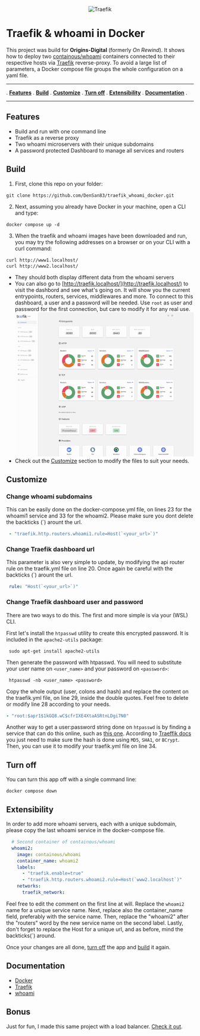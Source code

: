 <p align="center">
<img src="https://d1q6f0aelx0por.cloudfront.net/product-logos/library-traefik-logo.png" alt="Traefik" title="Traefik" />
</p>

# Traefik & whoami in Docker

This project was build for **Origins-Digital** (formerly *On Rewind*). It shows how to deploy two [containous/whoami](https://hub.docker.com/r/containous/whoami) containers connected to their respective hosts via [Traefik](https://hub.docker.com/_/traefik) reverse-proxy. To avoid a large list of parameters, a Docker compose file groups the whole configuration on a yaml file.

---

. **[Features](#features)** .
**[Build](#build)** .
**[Customize](#customize)** .
**[Turn off](#turn-off)** .
**[Extensibility](#extensibility)** .
**[Documentation](#documentation)** .

---

## Features

- Build and run with one command line
- Traefik as a reverse proxy
- Two whoami microservers with their unique subdomains
- A password protected Dashboard to manage all services and routers


## Build

1. First, clone this repo on your folder:

```shell
git clone https://github.com/DenSan83/traefik_whoami_docker.git
```

2. Next, assuming you already have Docker in your machine, open a CLI and type:

```shell
docker compose up -d
```

3. When the traefik and whoami images have been downloaded and run, you may try the following addresses on a browser or on your CLI with a curl command:

```shell
curl http://www1.localhost/
curl http://www2.localhost/
```
- They should both display different data from the whoami servers
- You can also go to [http://traefik.localhost/](http://traefik.localhost/) to visit the dashbord and see what's going on. It will show you the current entrypoints, routers, services, middlewares and more. To connect to this dashboard, a user and a password will be needed. Use `root` as user and password for the first connection, but care to modify it for any real use.
![Web UI Providers](https://raw.githubusercontent.com/traefik/traefik/v2.5/docs/content/assets/img/webui-dashboard.png)
- Check out the [Customize](#customize) section to modify the files to suit your needs.

## Customize

### Change whoami subdomains

This can be easily done on the docker-compose.yml file, on lines 23 for the whoami1 service and 33 for the whoami2. Please make sure you dont delete the backticks (\`) arount the url.

``` yaml
 - "traefik.http.routers.whoami1.rule=Host(`<your_url>`)"
```

### Change Traefik dashboard url

This parameter is also very simple to update, by modifying the api router rule on the traefik.yml file on line 20. Once again be careful with the backticks (\`) arount the url.

``` yaml
 rule: "Host(`<your_url>`)"
```

### Change Traefik dashboard user and password

There are two ways to do this. The first and more simple is via your (WSL) CLI.

First let's install the `htpasswd` utility to create this encrypted password. It is included in the `apache2-utils` package:

``` shell
 sudo apt-get install apache2-utils
```
Then generate the password with htpasswd. You will need to substitute your user name on `<user_name>` and your password on `<password>`:

``` shell
 htpasswd -nb <user_name> <password>
```
Copy the whole output (user, colons and hash) and replace the content on the traefik.yml file, on line 29, inside the double quotes. Feel free to delete or modify line 28 according to your needs.

``` yaml
- "root:$apr1$1kGQ8.wC$cfrIXE4XtaASRtnLDgi7N0"
```
Another way to get a user:password string done on `htpasswd` is by finding a service that can do this online, such as [this one](https://www.web2generators.com/apache-tools/htpasswd-generator). According to [Traeffik docs](https://doc.traefik.io/traefik/middlewares/http/basicauth/#general) you just need to make sure the hash is done using `MD5`, `SHA1`, or `BCrypt`. Then, you can use it to modify your traefik.yml file on line 34.

## Turn off

You can turn this app off with a single command line:
``` shell
docker compose down
```

## Extensibility

In order to add more whoami servers, each with a unique subdomain, please copy the last whoami service in the docker-compose file.

``` yaml
  # Second container of containous/whoami
  whoami2:
    image: containous/whoami
    container_name: whoami2
    labels:
      - "traefik.enable=true"
      - "traefik.http.routers.whoami2.rule=Host(`www2.localhost`)"
    networks:
      traefik_network:
```
Feel free to edit the comment on the first line at will. Replace the `whoami2` name for a unique service name. Next, replace also the container_name field, preferably with the service name. Then, replace the "whoami2" after the "routers" word by the new service name on the second label. Lastly, don't forget to replace the Host for a unique url, and as before, mind the backticks(\`) around.

Once your changes are all done, [turn off](#turn-off) the app and [build](#build) it again.

## Documentation

- [Docker](https://docs.docker.com/)
- [Traefik](https://doc.traefik.io/traefik/)
- [whoami](https://github.com/traefik/whoami)

## Bonus

Just for fun, I made this same project with a load balancer. [Check it out](https://github.com/DenSan83/traefik_loadbalancer_whoami_docker).
